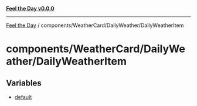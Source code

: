 [**Feel the Day v0.0.0**](../../../../README.md)

***

[Feel the Day](../../../../README.md) / components/WeatherCard/DailyWeather/DailyWeatherItem

# components/WeatherCard/DailyWeather/DailyWeatherItem

## Variables

- [default](variables/default.md)
